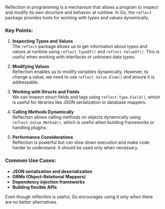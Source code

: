 Reflection in programming is a mechanism that allows a program to inspect and modify its own structure and behavior at runtime. In Go, the `reflect` package provides tools for working with types and values dynamically.

### Key Points:
1. **Inspecting Types and Values**  
   The `reflect` package allows us to get information about types and values at runtime using `reflect.TypeOf()` and `reflect.ValueOf()`. This is useful when working with interfaces or unknown data types.

2. **Modifying Values**  
   Reflection enables us to modify variables dynamically. However, to change a value, we need to use `reflect.Value.Elem()` and ensure it is addressable.

3. **Working with Structs and Fields**  
   We can inspect struct fields and tags using `reflect.Type.Field()`, which is useful for libraries like JSON serialization or database mappers.

4. **Calling Methods Dynamically**  
   Reflection allows calling methods on objects dynamically using `reflect.Value.Method()`, which is useful when building frameworks or handling plugins.

5. **Performance Considerations**  
   Reflection is powerful but can slow down execution and make code harder to understand. It should be used only when necessary.

### Common Use Cases:
- **JSON serialization and deserialization**  
- **ORMs (Object-Relational Mappers)**  
- **Dependency injection frameworks**  
- **Building flexible APIs**  

Even though reflection is useful, Go encourages using it only when there are no better alternatives.